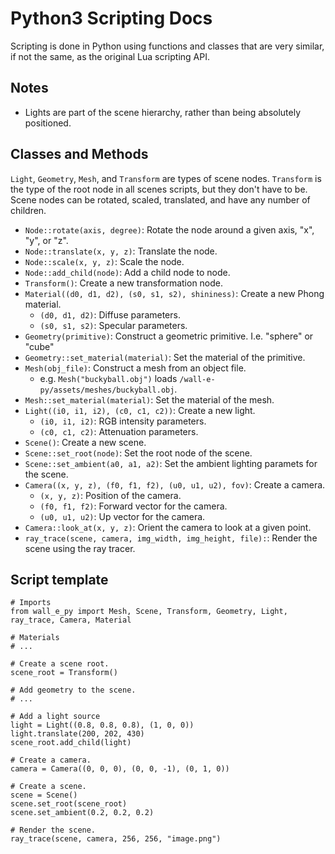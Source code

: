 # Python3 Scripting Docs

Scripting is done in Python using functions and classes that are very similar, if not the same,
as the original Lua scripting API.

## Notes

-   Lights are part of the scene hierarchy, rather than being absolutely positioned.

## Classes and Methods

`Light`, `Geometry`, `Mesh`, and `Transform` are types of scene nodes. `Transform` is the type
of the root node in all scenes scripts, but they don't have to be.
Scene nodes can be rotated, scaled, translated, and have any number of children.

-   `Node::rotate(axis, degree)`: Rotate the node around a given axis, "x", "y", or "z".
-   `Node::translate(x, y, z)`: Translate the node.
-   `Node::scale(x, y, z)`: Scale the node.
-   `Node::add_child(node)`: Add a child node to node.
-   `Transform()`: Create a new transformation node.
-   `Material((d0, d1, d2), (s0, s1, s2), shininess)`: Create a new Phong material.
    -   `(d0, d1, d2)`: Diffuse parameters.
    -   `(s0, s1, s2)`: Specular parameters.
-   `Geometry(primitive)`: Construct a geometric primitive. I.e. "sphere" or "cube"
-   `Geometry::set_material(material)`: Set the material of the primitive.
-   `Mesh(obj_file)`: Construct a mesh from an object file.
    -   e.g. `Mesh("buckyball.obj")` loads `/wall-e-py/assets/meshes/buckyball.obj`.
-   `Mesh::set_material(material)`: Set the material of the mesh.
-   `Light((i0, i1, i2), (c0, c1, c2))`: Create a new light.
    -   `(i0, i1, i2)`: RGB intensity parameters.
    -   `(c0, c1, c2)`: Attenuation parameters.
-   `Scene()`: Create a new scene.
-   `Scene::set_root(node)`: Set the root node of the scene.
-   `Scene::set_ambient(a0, a1, a2)`: Set the ambient lighting paramets for the scene.
-   `Camera((x, y, z), (f0, f1, f2), (u0, u1, u2), fov)`: Create a camera.
    -   `(x, y, z)`: Position of the camera.
    -   `(f0, f1, f2)`: Forward vector for the camera.
    -   `(u0, u1, u2)`: Up vector for the camera.
-   `Camera::look_at(x, y, z)`: Orient the camera to look at a given point.
-   `ray_trace(scene, camera, img_width, img_height, file):`: Render the scene using the ray tracer.

## Script template

```python3
# Imports
from wall_e_py import Mesh, Scene, Transform, Geometry, Light, ray_trace, Camera, Material

# Materials
# ...

# Create a scene root.
scene_root = Transform()

# Add geometry to the scene.
# ...

# Add a light source
light = Light((0.8, 0.8, 0.8), (1, 0, 0))
light.translate(200, 202, 430)
scene_root.add_child(light)

# Create a camera.
camera = Camera((0, 0, 0), (0, 0, -1), (0, 1, 0))

# Create a scene.
scene = Scene()
scene.set_root(scene_root)
scene.set_ambient(0.2, 0.2, 0.2)

# Render the scene.
ray_trace(scene, camera, 256, 256, "image.png")
```
